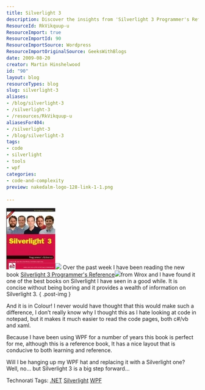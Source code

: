 ```yaml
---
title: Silverlight 3
description: Discover the insights from 'Silverlight 3 Programmer's Reference' by Wrox. Enhance your coding skills with this concise, colorful guide to Silverlight 3!
ResourceId: RkVikquup-u
ResourceImport: true
ResourceImportId: 90
ResourceImportSource: Wordpress
ResourceImportOriginalSource: GeeksWithBlogs
date: 2009-08-20
creator: Martin Hinshelwood
id: "90"
layout: blog
resourceTypes: blog
slug: silverlight-3
aliases:
- /blog/silverlight-3
- /silverlight-3
- /resources/RkVikquup-u
aliasesFor404:
- /silverlight-3
- /blog/silverlight-3
tags:
- code
- silverlight
- tools
- wpf
categories:
- code-and-complexity
preview: nakedalm-logo-128-link-1-1.png

---
```

[![](images/Silverlight3_CB9C-Silverlight3Wrox_-2-2.jpg)](http://www.amazon.co.uk/gp/product/0470385405?ie=UTF8&tag=dyslexicdev-21&linkCode=as2&camp=1634&creative=19450&creativeASIN=0470385405)![](http://www.assoc-amazon.co.uk/e/ir?t=marthinssblog-21&l=as2&o=2&a=0470385405) Over the past week I have been reading the new book [Silverlight 3 Programmer's Reference](http://www.amazon.co.uk/gp/product/0470385405?ie=UTF8&tag=dyslexicdev-21&linkCode=as2&camp=1634&creative=19450&creativeASIN=0470385405)![](http://www.assoc-amazon.co.uk/e/ir?t=dyslexicdev-21&l=as2&o=2&a=0470385405)from Wrox and I have found it one of the best books on Silverlight I have seen in a good while. It is concise without being boring and it provides a wealth of information on Silverlight 3.
{ .post-img }

And it is in Colour! I never would have thought that this would make such a difference, I don’t really know why I thought this as I hate looking at code in notepad, but it makes it much easier to read the code pages, both c#/vb and xaml.

Because I have been using WPF for a number of years this book is perfect for me, although this is a reference book, It has a nice layout that is conducive to both learning and reference.

Will I be hanging up my WPF hat and replacing it with a Silverlight one? Well, no… but Silverlight 3 is a big step forward…

Technorati Tags: [.NET](http://technorati.com/tags/.NET) [Silverlight](http://technorati.com/tags/Silverlight) [WPF](http://technorati.com/tags/WPF)
